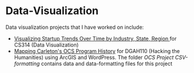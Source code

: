 # Data-Visualization
Data visualization projects that I have worked on include:
- <a href="https://observablehq.com/d/69cf5065a479d036">Visualizing Startup Trends Over Time by Industry, State, Region </a> for CS314 (Data Visualization)
- <a href="https://hhfinals.dgah.sites.carleton.edu/carleton-ocs-history/program-map/">Mapping Carleton's OCS Program History</a> for DGAH110 (Hacking the Humanities) using ArcGIS and WordPress. The folder *OCS Project CSV-formatting* contains data and data-formatting files for this project
